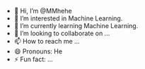 - 👋 Hi, I’m @MMhehe
- 👀 I’m interested in Machine Learning.
- 🌱 I’m currently learning Machine Learning.
- 💞️ I’m looking to collaborate on ...
- 📫 How to reach me ...
- 😄 Pronouns: He
- ⚡ Fun fact: ...

<!---
MMhehe/MMhehe is a ✨ special ✨ repository because its `README.md` (this file) appears on your GitHub profile.
You can click the Preview link to take a look at your changes.
--->
